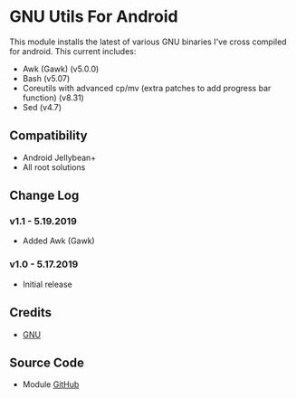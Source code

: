 # GNU Utils For Android
This module installs the latest of various GNU binaries I've cross compiled for android. This current includes:
* Awk (Gawk) (v5.0.0)
* Bash (v5.07)
* Coreutils with advanced cp/mv (extra patches to add progress bar function) (v8.31)
* Sed (v4.7)

## Compatibility
* Android Jellybean+
* All root solutions

## Change Log
### v1.1 - 5.19.2019
* Added Awk (Gawk)

### v1.0 - 5.17.2019
* Initial release

## Credits
* [GNU](https://www.gnu.org/software)

## Source Code
* Module [GitHub](https://github.com/Zackptg5/GNU-Utils-Android)
